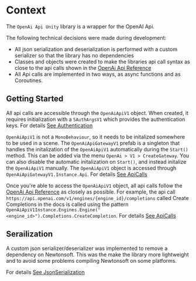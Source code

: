 # Context
The `OpenAi Api Unity` library is a wrapper for the OpenAI Api.

The following technical decisions were made during development:
* All json serialization and deserialization is performed with a custom serializer so that the library has no dependencies
* Classes and objects were created to make the libraries api call syntax as close to the api calls shown in the [OpenAi Api Reference](https://beta.openai.com/docs/api-reference)
* All Api calls are implemented in two ways, as async functions and as Coroutines.

## Getting Started
All api calls are accessible through the `OpenAiApiV1` object. When created, it requires initialization with a `SAuthArgsV1` which provides the authentication keys. For details [See Authentication](https://github.com/hexthedev/OpenAi-Api-Unity/blob/main/Documentation/2_Authentication.md)

`OpenAiApiV1` is not a `MonoBehaviour`, so it needs to be initalized somewhere to be used in a scene. The `OpenAiApiGatewayV1` prefab is a singleton that handles the initalization of the `OpenAiApiV1` automatically during the `Start()` method. This can be added via the menu `OpenAi > V1 > CreateGateway`. You can also disable the automatic initalization on `Start()`, and instead initalize the `OpenAiApiV1` manually. The `OpenAiApiV1` object is accessed through `OpenAiApiGatewayV1.Instance.Api`. For details [See ApiCalls](https://github.com/hexthedev/OpenAi-Api-Unity/blob/main/Documentation/3_ApiCalls.md)

Once you're able to access the `OpenAiApiV1` object, all api calls follow the [OpenAi Api Reference](https://beta.openai.com/docs/api-reference) as closely as possible. For example, the api call `https://api.openai.com/v1/engines/{engine_id}/completions` called Create Completions in the docs is called using the pattern `OpenAiApiV1Instance.Engines.Engine("<engine_id>").Completions.CreateCompletion`. For details [See ApiCalls](https://github.com/hexthedev/OpenAi-Api-Unity/blob/main/Documentation/3_ApiCalls.md)

## Serailization
A custom json serializer/deserializer was implemented to remove a dependency on Newtonsoft. This was the make the library more lightweight and to avoid some problems compiling Newtonsoft on some platforms. 

For details [See JsonSerialization](https://github.com/hexthedev/OpenAi-Api-Unity/blob/main/Documentation/4_JsonSerialization.md)
